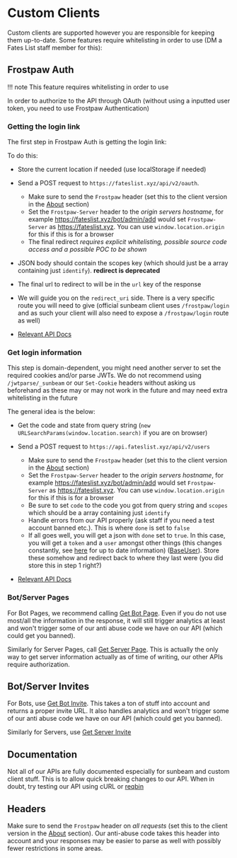 # Custom Clients

Custom clients are supported however you are responsible for keeping them up-to-date. Some features require whitelisting in order to use (DM a Fates List staff member for this):

## Frostpaw Auth

!!! note
    This feature requires whitelisting in order to use

In order to authorize to the API through OAuth (without using a inputted user token, you need to use Frostpaw Authentication)

### Getting the login link

The first step in Frostpaw Auth is getting the login link:

To do this:

- Store the current location if needed (use localStorage if needed)

- Send a POST request to `https://fateslist.xyz/api/v2/oauth`.
    - Make sure to send the `Frostpaw` header (set this to the client version in the [About](https://fateslist.xyz/frostpaw/about) section)
    - Set the `Frostpaw-Server` header to the *origin servers hostname*, for example https://fateslist.xyz/bot/admin/add would set `Frostpaw-Server` as https://fateslist.xyz. You can use `window.location.origin` for this if this is for a browser
    - The final redirect *requires explicit whitelisting, possible source code access and a possible POC to be shown*

- JSON body should contain the scopes key (which should just be a array containing just `identify`). **redirect is deprecated**

- The final url to redirect to will be in the `url` key of the response

- We will guide you on the `redirect_uri` side. There is a very specific route you will need to give (official sunbeam client uses `/frostpaw/login` and as such your client will also need to expose a `/frostpaw/login` route as well)

- [Relevant API Docs](https://api.fateslist.xyz/api/docs/redoc#operation/get_login_link)

### Get login information

This step is domain-dependent, you might need another server to set the required cookies and/or parse JWTs. We do not recommend using `/jwtparse/_sunbeam` or our `Set-Cookie` headers without asking us beforehand as these may or may not work in the future and may need extra whitelisting in the future

The general idea is the below:

- Get the code and state from query string (`new URLSearchParams(window.location.search)` if you are on browser)

- Send a POST request to `https://api.fateslist.xyz/api/v2/users`
    - Make sure to send the `Frostpaw` header (set this to the client version in the [About](https://fateslist.xyz/frostpaw/about) section)
    - Set the `Frostpaw-Server` header to the *origin servers hostname*, for example https://fateslist.xyz/bot/admin/add would set `Frostpaw-Server` as https://fateslist.xyz. You can use `window.location.origin` for this if this is for a browser
    - Be sure to set `code` to the code you got from query string and `scopes` which should be a array containing just `identify`
    - Handle errors from our API properly (ask staff if you need a test account banned etc.). This is where `done` is set to `false`
    - If all goes well, you will get a json with `done` set to `true`. In this case, you will get a `token` and a `user` amongst other things (this changes constantly, see [here](https://api.fateslist.xyz/api/docs/redoc#operation/login_user) for up to date information) ([BaseUser](../structures/basic-structures.md#baseuser)). Store these somehow and redirect back to where they last were (you did store this in step 1 right?)

- [Relevant API Docs](https://api.fateslist.xyz/api/docs/redoc#operation/login_user)

### Bot/Server Pages

For Bot Pages, we recommend calling [Get Bot Page](https://api.fateslist.xyz/api/docs/redoc#operation/get_bot_page). Even if you do not use most/all the information in the response, it will still trigger analytics at least and won't trigger some of our anti abuse code we have on our API (which could get you banned).

Similarly for Server Pages, call [Get Server Page](https://api.fateslist.xyz/api/docs/redoc#operation/get_server_page). This is actually the only way to get server information actually as of time of writing, our other APIs require authorization.

## Bot/Server Invites

For Bots, use [Get Bot Invite](https://api.fateslist.xyz/api/docs/redoc#operation/get_bot_invite). This takes a ton of stuff into account and returns a proper invite URL. It also handles analytics and won't trigger some of our anti abuse code we have on our API (which could get you banned).

Similarly for Servers, use [Get Server Invite](https://api.fateslist.xyz/api/docs/redoc#operation/get_server_invite)

## Documentation

Not all of our APIs are fully documented especially for sunbeam and custom client stuff. This is to allow quick breaking changes to our API. When in doubt, try testing our API using cURL or [reqbin](https://reqbin.com)

## Headers

Make sure to send the `Frostpaw` header on *all requests* (set this to the client version in the [About](https://fateslist.xyz/frostpaw/about) section). Our anti-abuse code takes this header into account and your responses may be easier to parse as well with possibly fewer restrictions in some areas.